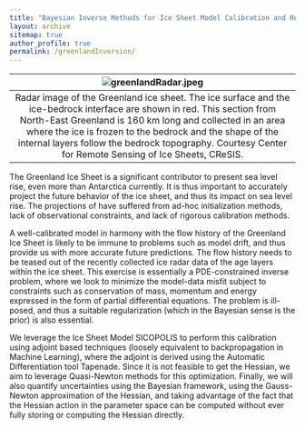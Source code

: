 ```yaml
---
title: "Bayesian Inverse Methods for Ice Sheet Model Calibration and Reconstruction"
layout: archive
sitemap: true
author_profile: true
permalink: /greenlandInversion/
---
```


|![greenlandRadar.jpeg](/assets/images/greenlandRadar.jpeg)
|:--:|
| Radar image of the Greenland ice sheet. The ice surface and the ice-bedrock interface are shown in red. This section from North-East Greenland is 160 km long and collected in an area where the ice is frozen to the bedrock and the shape of the internal layers follow the bedrock topography. Courtesy Center for Remote Sensing of Ice Sheets, CReSIS. |

The Greenland Ice Sheet is a significant contributor to present sea level rise, even more than Antarctica currently. It is thus important to accurately project the future behavior of the ice sheet, and thus its impact on sea level rise. The projections of have suffered from ad-hoc initialization methods, lack of observational constraints, and lack of rigorous calibration methods. 

A well-calibrated model in harmony with the flow history of the Greenland Ice Sheet is likely to be immune to problems such as model drift, and thus provide us with more accurate future predictions. The flow history needs to be teased out of the recently collected ice radar data of the age layers within the ice sheet. This exercise is essentially a PDE-constrained inverse problem, where we look to minimize the model-data misfit subject to constraints such as conservation of mass, momentum and energy expressed in the form of partial differential equations. The problem is ill-posed, and thus a suitable regularization (which in the Bayesian sense is the prior) is also essential. 

We leverage the Ice Sheet Model SICOPOLIS to perform this calibration using adjoint based techniques (loosely equivalent to backpropagation in Machine Learning), where the adjoint is derived using the Automatic Differentiation tool Tapenade. Since it is not feasible to get the Hessian, we aim to leverage Quasi-Newton methods for this optimization. Finally, we will also quantify uncertainties using the Bayesian framework, using the Gauss-Newton approximation of the Hessian, and taking advantage of the fact that the Hessian action in the parameter space can be computed without ever fully storing or computing the Hessian directly. 
